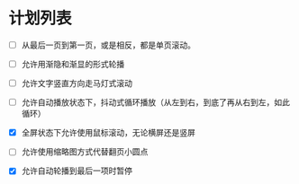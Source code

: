 ﻿# 计划列表

- [ ] 从最后一页到第一页，或是相反，都是单页滚动。
- [ ] 允许用渐隐和渐显的形式轮播
- [ ] 允许文字竖直方向走马灯式滚动
- [ ] 允许自动播放状态下，抖动式循环播放（从左到右，到底了再从右到左，如此循环）
- [x] 全屏状态下允许使用鼠标滚动，无论横屏还是竖屏
- [ ] 允许使用缩略图方式代替翻页小圆点
- [x] 允许自动轮播到最后一项时暂停




